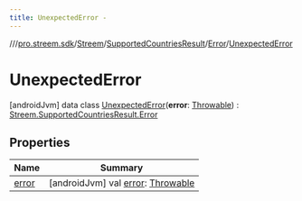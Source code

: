 ```yaml
---
title: UnexpectedError -
---
```

//[<root>](../../../../../../index.md)/[pro.streem.sdk](../../../../index.md)/[Streem](../../../index.md)/[SupportedCountriesResult](../../index.md)/[Error](../index.md)/[UnexpectedError](index.md)



# UnexpectedError  
 [androidJvm] data class [UnexpectedError](index.md)(**error**: [Throwable](https://kotlinlang.org/api/latest/jvm/stdlib/kotlin/-throwable/index.html)) : [Streem.SupportedCountriesResult.Error](../index.md)   


## Properties  
  
|  Name |  Summary | 
|---|---|
| <a name="pro.streem.sdk/Streem.SupportedCountriesResult.Error.UnexpectedError/error/#/PointingToDeclaration/"></a>[error](error.md)| <a name="pro.streem.sdk/Streem.SupportedCountriesResult.Error.UnexpectedError/error/#/PointingToDeclaration/"></a> [androidJvm] val [error](error.md): [Throwable](https://kotlinlang.org/api/latest/jvm/stdlib/kotlin/-throwable/index.html)   <br>|

